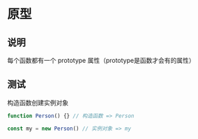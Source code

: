 # 原型

## 说明

每个函数都有一个 prototype 属性（prototype是函数才会有的属性）

## 测试

构造函数创建实例对象

```js
function Person() {} // 构造函数 => Person

const my = new Person() // 实例对象 => my
```
